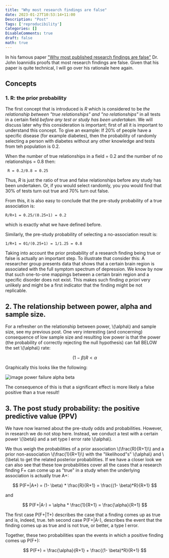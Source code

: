 ```yaml
---
title: "Why most research findings are false"
date: 2023-01-27T10:53:14+11:00
Description: "Post"
Tags: ['reproducibility']
Categories: []
DisableComments: true
draft: false
math: true
---
```


In his famous paper ["Why most published research findings are false"](https://journals.plos.org/plosmedicine/article?id=10.1371/journal.pmed.0020124) Dr. John Ioannidis proofs that most research findings are false. Given that his paper is quite technical, I will go over his rationale here again.

## Concepts

### 1. R: the prior probability

The first concept that is introduced is *R* which is considered to be *the relationship between "true relationships" and "no relationships"* in all tests in a certain field *before any test or study has been undertaken*. We will discuss later why this consideration is important; first of all it is important to understand this concept. To give an example: If 20% of people have a specific disease (for example diabetes), then the probability of randomly selecting a person with diabetes without any other knowledge and tests from teh population is 0.2.

When the number of true relationships in a field = 0.2 and the number of no relationships = 0.8 then:

```
 R = 0.2/0.8 = 0.25
```

Thus, *R* is just the ratio of true and false relationships before any study has been undertaken. Or, if you would select randomly, you you would find that 30% of tests turn out true and 70% turn out false.

From this, it is also easy to conclude that the pre-study probability of a true association is:

```
R/R+1 = 0.25/(0.25+1) = 0.2 
```

which is exactly what we have defined before.

Similarly, the pre-study probability of selecting a no-association result is: 

```
1/R+1 = 01/(0.25+1) = 1/1.25 = 0.8
```

Taking into account the prior probability of a research finding being true or false is actually an important step. To illustrate that consider this:  A researcher group presents data that shows that a certain brain region is associated with the full symptom spectrum of depression. We know by now that such one-to-one mappings between a certain brain region and a specific disorder does not exist. This makes such finding *a priori* very unlikely and might be a first indicator that the finding might be not replicable. 

## 2. The relationship between power, alpha and sample size.

For a refresher on the relationship between power, \\(\alpha\\) and sample size, see my previous post.
One very interesting (and concerning) consequence of low sample size and resulting low power is that the power (the probability of correctly rejecting the null hypothesis) can fall BELOW the set \\(\alpha\\) rate:

$$
(1- \beta)R < \alpha
$$


Graphically this looks like the following:

![image power failure alpha beta](/images/Power_failure_alpha_beta.png)

The consequence of this is that a significant effect is more likely a false positive than a true result!

## 3. The post study probability: the positive predictive value (PPV)

We have now learned about the pre-study odds and probabilities. However, in research we do not stop here. Instead, we conduct a test with a certain power \\(\beta\\) and a set type I error rate \\(\alpha\\).

We thus weigh the probabilities of a prior association \\(\frac{R}{R+1}\\) and a prior non-association \\(\frac{1}{R+1}\\) with the "likelihood"s" \\(\alpha\\) and \\(\beta\\ to get the related posterior probabilities. If we have a closer look we can also see that these tow probabilities cover all the cases that a research finding F+ can come up as "true"  in a study when the underlying association is actually true A+:

$$
P(F+|A+) = (1- \beta) * \frac{R}{R+1} = \frac{(1- \beta)*R}{R+1}
$$

and

$$
P(F+|A-) = \alpha * \frac{1}{R+1} = \frac{\alpha}{R+1}
$$

The first case P(F+|T+) describes the case that a finding comes up as true and is, indeed, true. teh second case P(F+|A-), describes the event that the finding comes up as true and is not true, or better, a type I error.

Together, these two probabilities span the events in which a positive finding comes up P(F+):

$$
P(F+) = \frac{\alpha}{R+1} + \frac{(1- \beta)*R}{R+1}
$$